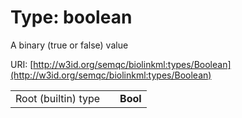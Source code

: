 
# Type: boolean


A binary (true or false) value

URI: [http://w3id.org/semqc/biolinkml:types/Boolean](http://w3id.org/semqc/biolinkml:types/Boolean)

|  |  |  |
| --- | --- | --- |
| Root (builtin) type | | **Bool** |

